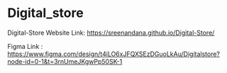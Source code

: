 # Digital_store

Digital-Store Website Link: https://sreenandana.github.io/Digital-Store/

Figma Link : https://www.figma.com/design/t4iLO6xJFQXSEzDGuoLkAu/Digitalstore?node-id=0-1&t=3rnUmeJKgwPp50SK-1
